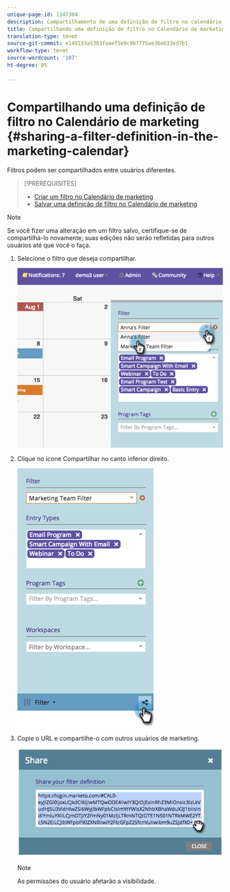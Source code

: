 ```yaml
---
unique-page-id: 1147304
description: Compartilhamento de uma definição de filtro no calendário de marketing - documentos do marketing - documentação do produto
title: Compartilhando uma definição de filtro no Calendário de marketing
translation-type: tm+mt
source-git-commit: e149133a5383faaef5e9c9b7775ae36e633ed7b1
workflow-type: tm+mt
source-wordcount: '107'
ht-degree: 0%

---
```



# Compartilhando uma definição de filtro no Calendário de marketing {#sharing-a-filter-definition-in-the-marketing-calendar}

Filtros podem ser compartilhados entre usuários diferentes.

>[!PREREQUISITES]
>
>* [Criar um filtro no Calendário de marketing](filtering-the-marketing-calendar.md)
>* [Salvar uma definição de filtro no Calendário de marketing](saving-a-filter-definition-in-the-marketing-calendar.md)

>



>[!NOTE]
>
> Se você fizer uma alteração em um filtro salvo, certifique-se de compartilhá-lo novamente; suas edições não serão refletidas para outros usuários até que você o faça.

1. Selecione o filtro que deseja compartilhar.

   ![](assets/image2014-9-24-11-3a31-3a19.png)

1. Clique no ícone Compartilhar no canto inferior direito.

   ![](assets/image2014-9-24-11-3a31-3a24.png)

1. Copie o URL e compartilhe-o com outros usuários de marketing.

   ![](assets/image2014-9-24-11-3a31-3a29.png)

   >[!NOTE]
   >
   >As permissões do usuário afetarão a visibilidade.

